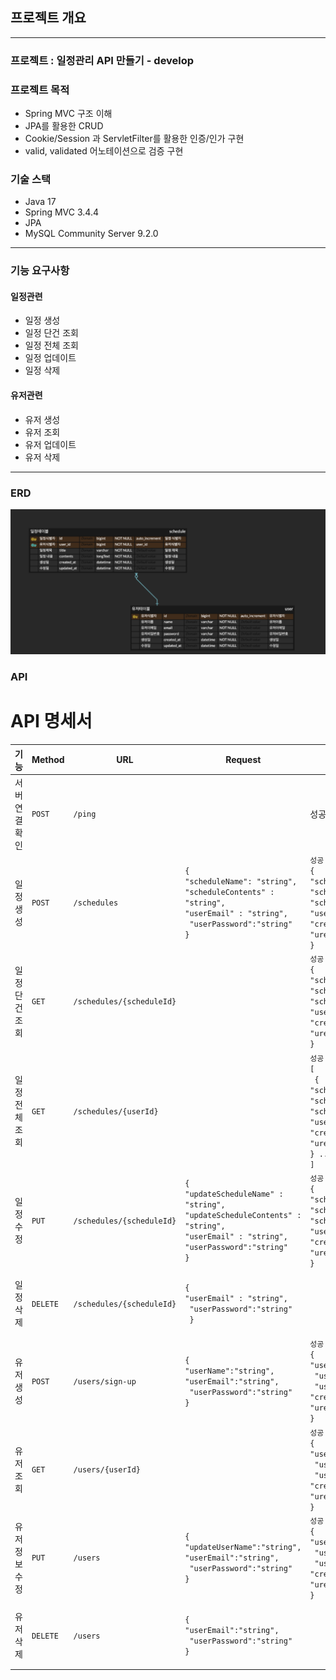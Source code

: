 ## 프로젝트 개요
___
### 프로젝트 : 일정관리 API 만들기 - develop

### 프로젝트 목적
- Spring MVC 구조 이해
- JPA를 활용한 CRUD
- Cookie/Session 과 ServletFilter를 활용한 인증/인가 구현
- valid, validated 어노테이션으로 검증 구현

### 기술 스택
- Java 17
- Spring MVC 3.4.4
- JPA 
- MySQL Community Server 9.2.0
____
### 기능 요구사항
#### 일정관련
- 일정 생성
- 일정 단건 조회
- 일정 전체 조회
- 일정 업데이트
- 일정 삭제
#### 유저관련
- 유저 생성
- 유저 조회
- 유저 업데이트
- 유저 삭제
___
### ERD
![](image/schedule-erd.png)

### API
# API 명세서

| 기능       | Method   | URL                       | Request                                                                                                                                            | Response                                                                                                                                                                                                                                  | Status Code                                                        |
|----------|----------|---------------------------|----------------------------------------------------------------------------------------------------------------------------------------------------|-------------------------------------------------------------------------------------------------------------------------------------------------------------------------------------------------------------------------------------------|--------------------------------------------------------------------|
| 서버 연결확인  | `POST`   | `/ping`                   |                                                                                                                                                    | 성공: `{ "message": "pong" }`                                                                                                                                                                       | `200 OK`,<br> `400 Bad Request`,<br>`500 Internal Server Error`    |
| 일정 생성    | `POST`   | `/schedules`              | `{`<br>`"scheduleName": "string",`<br>`"scheduleContents" : "string", `<br>`"userEmail" : "string", `<br>` "userPassword":"string"`<br>`}`               | `성공`<br>`{ `<br>`"scheduleId : "Long", `<br>`"scheduleName" : "string", `<br>`"scheduleContents":"string",`<br>`"userName":"string", `<br>`"createdAt":"LocalDateTime", `<br>`"ureatedAt":"LocalDateTime" `<br>`}`                        | `201 OK`,<br> `400 Bad Request`                                    | 
| 일정 단건 조회 | `GET`    | `/schedules/{scheduleId}` |                                                                                                                                                    | `성공` <br> `{ `<br>`"scheduleId : "Long", `<br>`"scheduleName" : "string", `<br>`"scheduleContents":"string",`<br>`"userName":"string", `<br>`"createdAt":"LocalDateTime", `<br>`"ureatedAt":"LocalDateTime" `<br>`}`                      | `200 OK`,<br> `404 Not Found`                                      |
| 일정 전체 조회 | `GET`    | `/schedules/{userId}`     |                                                                                                                                                    | `성공` <br> `[`<br>`  { `<br>`"scheduleId : "Long", `<br>`"scheduleName" : "string", `<br>`"scheduleContents":"string",`<br>`"userName":"string", `<br>`"createdAt":"LocalDateTime", `<br>`"ureatedAt":"LocalDateTime" `<br>`} ... `<br>`]` | `200 OK`,<br> `404 Not Found`                                      |
| 일정 수정    | `PUT`    | `/schedules/{scheduleId}` | `{`<br>`"updateScheduleName" : "string",`<br>`"updateScheduleContents" : "string",`<br>`"userEmail" : "string",`<br>`"userPassword":"string"`<br>`}` | `성공` <br> `{ `<br>`"scheduleId : "Long", `<br>`"scheduleName" : "string", `<br>`"scheduleContents":"string",`<br>`"userName":"string", `<br>`"createdAt":"LocalDateTime", `<br>`"ureatedAt":"LocalDateTime" `<br>`}`                      | `200 OK`,<br> `404 Not Found`,<br> `401 UnAuthorized`              |
| 일정 삭제    | `DELETE` | `/schedules/{scheduleId}` | `{`<br>`"userEmail" : "string", `<br>` "userPassword":"string"`<br>` }`                                                                            |                                                                                                                                                                                                                                           | `204 No Content`,<br> `404 Not Found`,<br> `401 UnAuthorized`      |
| 유저 생성    | `POST`   | `/users/sign-up`          | `{`<br>`"userName":"string",`<br>`"userEmail":"string",`<br>` "userPassword":"string"`<br>`}`                                                      | `성공` <br> `{`<br>` "userId" : "Long", `<br>` "userName":"string",`<br>` "userEmail" : "string",`<br>` "createdAt":"LocalDateTime", `<br>`"ureatedAt":"LocalDateTime" `<br>`}`                                                             | `201 OK`,<br> `400 Bad Request`,<br> `409 Confilct User`           |
| 유저 조회    | `GET`    | `/users/{userId}`         |                                                                                                                                                    | `성공` <br> `{`<br>` "userId" : "Long", `<br>` "userName":"string",`<br>` "userEmail" : "string",`<br>` "createdAt":"LocalDateTime", `<br>`"ureatedAt":"LocalDateTime" `<br>`}`                                                             | `201 OK`,<br> `404 Not Found User`                                 |
| 유저 정보 수정 | `PUT`    | `/users`                  | `{`<br>`"updateUserName":"string",`<br>`"userEmail":"string",`<br>` "userPassword":"string"`<br>`}`                                                | `성공` <br> `{`<br>` "userId" : "Long", `<br>` "userName":"string",`<br>` "userEmail" : "string",`<br>` "createdAt":"LocalDateTime", `<br>`"ureatedAt":"LocalDateTime" `<br>`}`                                                             | `200 OK`,<br> `404 Not Found User`,<br> `401 UnAuthorized`         |
| 유저 삭제    | `DELETE` | `/users`                  | `{`<br>`"userEmail":"string",`<br>` "userPassword":"string"`<br>`}`                                                                                |                                                                                                                                                                                                                                           | `204 No Content`,<br> `404 Not Found User`,<br> `401 UnAuthorized` |